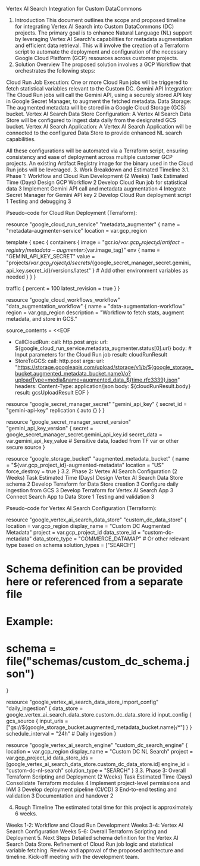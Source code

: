 Vertex AI Search Integration for Custom DataCommons
1. Introduction
This document outlines the scope and proposed timeline for integrating Vertex AI Search into Custom DataCommons (DC) projects. The primary goal is to enhance Natural Language (NL) support by leveraging Vertex AI Search's capabilities for metadata augmentation and efficient data retrieval. This will involve the creation of a Terraform script to automate the deployment and configuration of the necessary Google Cloud Platform (GCP) resources across customer projects.
2. Solution Overview
The proposed solution involves a GCP Workflow that orchestrates the following steps:

Cloud Run Job Execution: One or more Cloud Run jobs will be triggered to fetch statistical variables relevant to the Custom DC.
Gemini API Integration: The Cloud Run jobs will call the Gemini API, using a securely stored API key in Google Secret Manager, to augment the fetched metadata.
Data Storage: The augmented metadata will be stored in a Google Cloud Storage (GCS) bucket.
Vertex AI Search Data Store Configuration: A Vertex AI Search Data Store will be configured to ingest data daily from the designated GCS bucket.
Vertex AI Search Application: A Vertex AI Search Application will be connected to the configured Data Store to provide enhanced NL search capabilities.

All these configurations will be automated via a Terraform script, ensuring consistency and ease of deployment across multiple customer GCP projects. An existing Artifact Registry image for the binary used in the Cloud Run jobs will be leveraged.
3. Work Breakdown and Estimated Timeline
3.1. Phase 1: Workflow and Cloud Run Development (2 Weeks)
Task
Estimated Time (Days)
Design GCP Workflow
2
Develop Cloud Run job for statistical data
3
Implement Gemini API call and metadata augmentation
4
Integrate Secret Manager for Gemini API key
2
Develop Cloud Run deployment script
1
Testing and debugging
3


Pseudo-code for Cloud Run Deployment (Terraform):

resource "google_cloud_run_service" "metadata_augmenter" {
  name     = "metadata-augmenter-service"
  location = var.gcp_region

  template {
    spec {
      containers {
        image = "gcr.io/${var.gcp_project_id}/artifact-registry/metadata-augmenter:${var.image_tag}"
        env {
          name  = "GEMINI_API_KEY_SECRET"
          value = "projects/${var.gcp_project_id}/secrets/${google_secret_manager_secret.gemini_api_key.secret_id}/versions/latest"
        }
        # Add other environment variables as needed
      }
    }
  }

  traffic {
    percent         = 100
    latest_revision = true
  }
}

resource "google_cloud_workflows_workflow" "data_augmentation_workflow" {
  name        = "data-augmentation-workflow"
  region      = var.gcp_region
  description = "Workflow to fetch stats, augment metadata, and store in GCS."

  source_contents = <<EOF
  - CallCloudRun:
      call: http.post
      args:
          url: ${google_cloud_run_service.metadata_augmenter.status[0].url}
          body:
              # Input parameters for the Cloud Run job
      result: cloudRunResult
  - StoreToGCS:
      call: http.post
      args:
          url: "https://storage.googleapis.com/upload/storage/v1/b/${google_storage_bucket.augmented_metadata_bucket.name}/o?uploadType=media&name=augmented_data_${time.rfc3339}.json"
          headers:
              Content-Type: application/json
          body: ${cloudRunResult.body}
      result: gcsUploadResult
  EOF
}

resource "google_secret_manager_secret" "gemini_api_key" {
  secret_id = "gemini-api-key"
  replication {
    auto {}
  }
}

resource "google_secret_manager_secret_version" "gemini_api_key_version" {
  secret      = google_secret_manager_secret.gemini_api_key.id
  secret_data = var.gemini_api_key_value # Sensitive data, loaded from TF var or other secure source
}

resource "google_storage_bucket" "augmented_metadata_bucket" {
  name          = "${var.gcp_project_id}-augmented-metadata"
  location      = "US"
  force_destroy = true
}
3.2. Phase 2: Vertex AI Search Configuration (2 Weeks)
Task
Estimated Time (Days)
Design Vertex AI Search Data Store schema
2
Develop Terraform for Data Store creation
3
Configure daily ingestion from GCS
3
Develop Terraform for Vertex AI Search App
3
Connect Search App to Data Store
1
Testing and validation
3


Pseudo-code for Vertex AI Search Configuration (Terraform):

resource "google_vertex_ai_search_data_store" "custom_dc_data_store" {
  location    = var.gcp_region
  display_name = "Custom DC Augmented Metadata"
  project     = var.gcp_project_id
  data_store_id = "custom-dc-metadata"
  data_store_type = "COMMERCE_DATAMAP" # Or other relevant type based on schema
  solution_types = ["SEARCH"]

  # Schema definition can be provided here or referenced from a separate file
  # Example:
  # schema = file("schemas/custom_dc_schema.json")
}

resource "google_vertex_ai_search_data_store_import_config" "daily_ingestion" {
  data_store = google_vertex_ai_search_data_store.custom_dc_data_store.id
  input_config {
    gcs_source {
      input_uris = ["gs://${google_storage_bucket.augmented_metadata_bucket.name}/*"]
    }
  }
  schedule_interval = "24h" # Daily ingestion
}

resource "google_vertex_ai_search_engine" "custom_dc_search_engine" {
  location    = var.gcp_region
  display_name = "Custom DC NL Search"
  project     = var.gcp_project_id
  data_store_ids = [google_vertex_ai_search_data_store.custom_dc_data_store.id]
  engine_id   = "custom-dc-nl-search"
  solution_type = "SEARCH"
}
3.3. Phase 3: Overall Terraform Scripting and Deployment (2 Weeks)
Task
Estimated Time (Days)
Consolidate Terraform modules
4
Implement project-level permissions and IAM
3
Develop deployment pipeline (CI/CD)
3
End-to-end testing and validation
3
Documentation and handover
2

4. Rough Timeline
The estimated total time for this project is approximately 6 weeks.

Weeks 1-2: Workflow and Cloud Run Development
Weeks 3-4: Vertex AI Search Configuration
Weeks 5-6: Overall Terraform Scripting and Deployment
5. Next Steps
Detailed schema definition for the Vertex AI Search Data Store.
Refinement of Cloud Run job logic and statistical variable fetching.
Review and approval of the proposed architecture and timeline.
Kick-off meeting with the development team.


